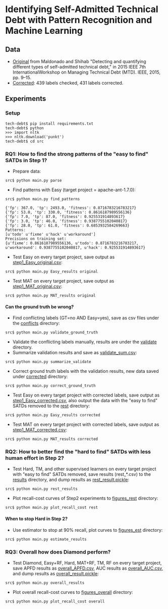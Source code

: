 # Identifying Self-Admitted Technical Debt with Pattern Recognition and Machine Learning

## Data
 - [Original](https://github.com/ai-se/tech-debt/tree/master/data) from Maldonado and Shihab "Detecting and quantifying different types of self-admitted  technical  debt," in 2015 IEEE 7th InternationalWorkshop on Managing Technical Debt (MTD). IEEE, 2015, pp. 9–15.
 - [Corrected](https://github.com/ai-se/tech-debt/tree/master/new_data/corrected): 439 labels checked, 431 labels corrected.
 
## Experiments
### Setup
```
tech-debt$ pip install requirements.txt
tech-debt$ python
>>> import nltk
>>> nltk.download('punkt')
tech-debt$ cd src
```
### RQ1: How to find the strong patterns of the "easy to find" SATDs in Step 1?
 - Prepare data:
 ```
 src$ python main.py parse
 ```
 - Find patterns with Easy (target project = apache-ant-1.7.0):
 ```
 src$ python main.py find_patterns
 
 {'fp': 367.0, 'tp': 2493.0, 'fitness': 0.8716783216783217}
 {'fp': 53.0, 'tp': 330.0, 'fitness': 0.8616187989556136}
 {'fp': 7.0, 'tp': 87.0, 'fitness': 0.925531914893617}
 {'fp': 3.0, 'tp': 46.0, 'fitness': 0.9387755102040817}
 {'fp': 28.0, 'tp': 61.0, 'fitness': 0.6853932584269663}
 Patterns:
 [u'todo' u'fixme' u'hack' u'workaround']
 Precisions on training set:
 {u'fixme': 0.8616187989556136, u'todo': 0.8716783216783217, u'workaround': 0.9387755102040817, u'hack': 0.925531914893617}
 ```
 - Test Easy on every target project, save output as [step1_Easy_original.csv](https://github.com/ai-se/tech-debt/tree/master/results/step1_Easy_original.csv):
 ```
 src$ python main.py Easy_results original
 ```
 - Test MAT on every target project, save output as [step1_MAT_original.csv](https://github.com/ai-se/tech-debt/tree/master/results/step1_MAT_original.csv):
 ```
 src$ python main.py MAT_results original
 ```
#### Can the ground truth be wrong?
 - Find conflicting labels (GT=no AND Easy=yes), save as csv files under the [conflicts](https://github.com/ai-se/tech-debt/tree/master/new_data/conflicts) directory:
 ```
 src$ python main.py validate_ground_truth
 ```
 - Validate the conflicting labels manually, results are under the [validate](https://github.com/ai-se/tech-debt/tree/master/new_data/validate) directory.
 - Summarize validation results and save as [validate_sum.csv](https://github.com/ai-se/tech-debt/tree/master/results/validate_sum.csv):
 ```
 src$ python main.py summarize_validate
 ```
 - Correct ground truth labels with the validation results, new data saved under [corrected](https://github.com/ai-se/tech-debt/tree/master/new_data/corrected) directory:
 ```
 src$ python main.py correct_ground_truth
 ```
 - Test Easy on every target project with corrected labels, save output as [step1_Easy_corrected.csv](https://github.com/ai-se/tech-debt/tree/master/results/step1_Easy_corrected.csv), also output the data with the "easy to find" SATDs removed to the [rest](https://github.com/ai-se/tech-debt/tree/master/new_data/rest) directory:
 ```
 src$ python main.py Easy_results corrected
 ```
 - Test MAT on every target project with corrected labels, save output as [step1_MAT_corrected.csv](https://github.com/ai-se/tech-debt/tree/master/results/step1_MAT_corrected.csv):
 ```
 src$ python main.py MAT_results corrected
 ```
### RQ2: How to better find the "hard to find" SATDs with less human effort in Step 2?
 - Test Hard, TM, and other supervised learners on every target project with "easy to find" SATDs removed, save results (rest_\*.csv) to the [results](https://github.com/ai-se/tech-debt/tree/master/results/) directory, and dump results as [rest_result.pickle](https://github.com/ai-se/tech-debt/tree/master/dump/rest_result.pickle):
 ```
 src$ python main.py rest_results
 ```
 - Plot recall-cost curves of Step2 experiments to [figures_rest](https://github.com/ai-se/tech-debt/tree/master/figures_rest) directory:
 ```
 src$ python main.py plot_recall_cost rest
 ```
#### When to stop Hard in Step 2?
 - Use estimator to stop at 90% recall, plot curves to [figures_est](https://github.com/ai-se/tech-debt/tree/master/figures_est) directory:
 ```
 src$ python main.py estimate_results
 ```
### RQ3: Overall how does Diamond perform?
 - Test Diamond, Easy+RF, Hard, MAT+RF, TM, RF on every target project, save APFD results as [overall_APFD.csv](https://github.com/ai-se/tech-debt/tree/master/results/overall_APFD.csv), AUC results as [overall_AUC.csv](https://github.com/ai-se/tech-debt/tree/master/results/overall_AUC.csv), and dump results as [overall_result.pickle](https://github.com/ai-se/tech-debt/tree/master/dump/overall_result.pickle):
 ```
 src$ python main.py overall_results
 ```
 - Plot overall recall-cost curves to [figures_overall](https://github.com/ai-se/tech-debt/tree/master/figures_overall) directory:
 ```
 src$ python main.py plot_recall_cost overall
 ```
 
 
